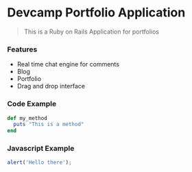 # Devcamp Portfolio Application

> This is a Ruby on Rails Application for portfolios

### Features

- Real time chat engine for comments
- Blog
- Portfolio
- Drag and drop interface

### Code Example

```ruby
def my_method
  puts "This is a method"
end
```

### Javascript Example

```javascript
alert('Hello there');
```
